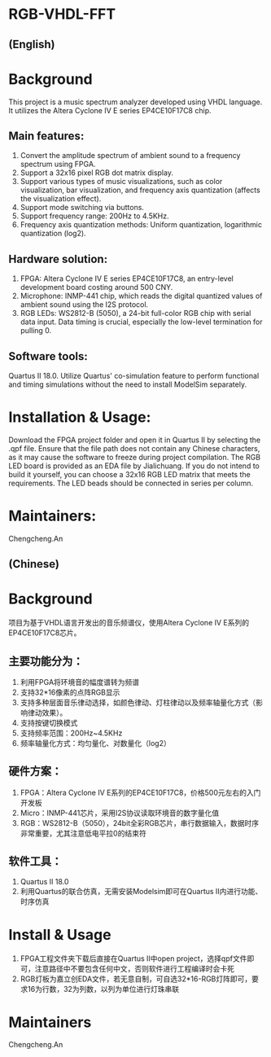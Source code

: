 # RGB-VHDL-FFT 
## (English)
# Background
This project is a music spectrum analyzer developed using VHDL language. It utilizes the Altera Cyclone IV E series EP4CE10F17C8 chip.
## Main features:
1. Convert the amplitude spectrum of ambient sound to a frequency spectrum using FPGA.
2. Support a 32x16 pixel RGB dot matrix display.
3. Support various types of music visualizations, such as color visualization, bar visualization, and frequency axis quantization (affects the visualization effect).
4. Support mode switching via buttons.
5. Support frequency range: 200Hz to 4.5KHz.
6. Frequency axis quantization methods: Uniform quantization, logarithmic quantization (log2).
## Hardware solution:
1. FPGA: Altera Cyclone IV E series EP4CE10F17C8, an entry-level development board costing around 500 CNY.
2. Microphone: INMP-441 chip, which reads the digital quantized values of ambient sound using the I2S protocol.
3. RGB LEDs: WS2812-B (5050), a 24-bit full-color RGB chip with serial data input. Data timing is crucial, especially the low-level termination for pulling 0.
## Software tools:
Quartus II 18.0.
Utilize Quartus' co-simulation feature to perform functional and timing simulations without the need to install ModelSim separately.
# Installation & Usage:
Download the FPGA project folder and open it in Quartus II by selecting the .qpf file. Ensure that the file path does not contain any Chinese characters, as it may cause the software to freeze during project compilation.
The RGB LED board is provided as an EDA file by Jialichuang. If you do not intend to build it yourself, you can choose a 32x16 RGB LED matrix that meets the requirements. The LED beads should be connected in series per column.
# Maintainers:
Chengcheng.An

## (Chinese)
# Background
项目为基于VHDL语言开发出的音乐频谱仪，使用Altera Cyclone IV E系列的EP4CE10F17C8芯片。
## 主要功能分为：
1. 利用FPGA将环境音的幅度谱转为频谱
2. 支持32*16像素的点阵RGB显示
3. 支持多种层面音乐律动选择，如颜色律动、灯柱律动以及频率轴量化方式（影响律动效果）。
4. 支持按键切换模式
5. 支持频率范围：200Hz~4.5KHz
6. 频率轴量化方式：均匀量化、对数量化（log2）
## 硬件方案：
1. FPGA：Altera Cyclone IV E系列的EP4CE10F17C8，价格500元左右的入门开发板
2. Micro：INMP-441芯片，采用I2S协议读取环境音的数字量化值
3. RGB：WS2812-B（5050），24bit全彩RGB芯片，串行数据输入，数据时序非常重要，尤其注意低电平拉0的结束符
## 软件工具：
1. Quartus II 18.0
2. 利用Quartus的联合仿真，无需安装Modelsim即可在Quartus II内进行功能、时序仿真

# Install & Usage
1. FPGA工程文件夹下载后直接在Quartus II中open project，选择qpf文件即可，注意路径中不要包含任何中文，否则软件进行工程编译时会卡死
2. RGB灯板为嘉立创EDA文件，若无意自制，可自选32*16-RGB灯阵即可，要求16为行数，32为列数，以列为单位进行灯珠串联

# Maintainers
Chengcheng.An
   
  
